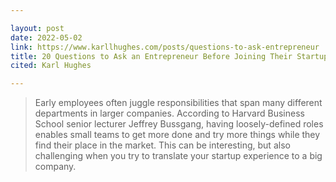 ```yaml
---

layout: post
date: 2022-05-02
link: https://www.karllhughes.com/posts/questions-to-ask-entrepreneur
title: 20 Questions to Ask an Entrepreneur Before Joining Their Startup
cited: Karl Hughes

---
```


> Early employees often juggle responsibilities that span many different departments in larger companies. According to Harvard Business School senior lecturer Jeffrey Bussgang, having loosely-defined roles enables small teams to get more done and try more things while they find their place in the market. This can be interesting, but also challenging when you try to translate your startup experience to a big company.